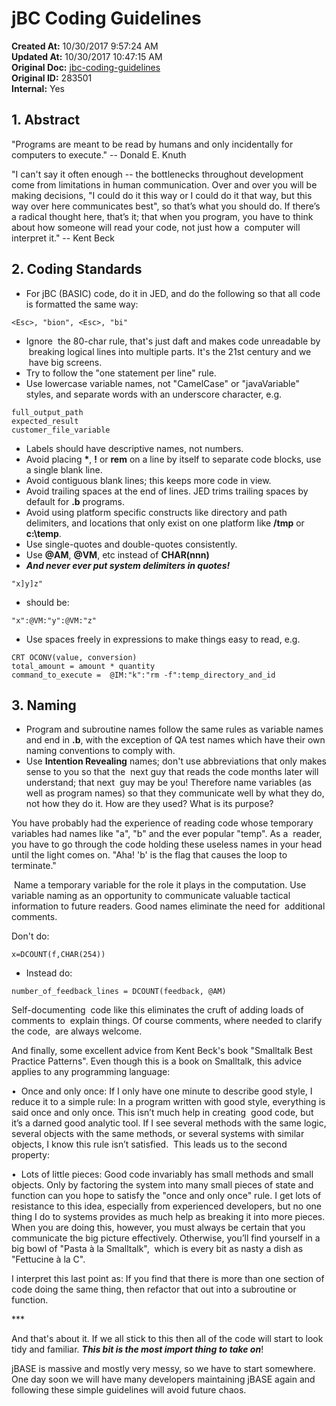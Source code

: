 # jBC Coding Guidelines

**Created At:** 10/30/2017 9:57:24 AM  
**Updated At:** 10/30/2017 10:47:15 AM  
**Original Doc:** [jbc-coding-guidelines](https://docs.jbase.com/40575-jbase-development/jbc-coding-guidelines)  
**Original ID:** 283501  
**Internal:** Yes  

## 1. Abstract

"Programs are meant to be read by humans and only incidentally for computers to execute." -- Donald E. Knuth

"I can't say it often enough -- the bottlenecks throughout development come from limitations in human communication. Over and over you will be making decisions, "I could do it this way or I could do it that way, but this way over here communicates best", so that’s what you should do. If there’s a radical thought here, that’s it; that when you program, you have to think about how someone will read your code, not just how a  computer will interpret it." -- Kent Beck

## 2. Coding Standards

- For jBC (BASIC) code, do it in JED, and do the following so that all code is formatted the same way:

```
<Esc>, "bion", <Esc>, "bi"
```

- Ignore  the 80-char rule, that's just daft and makes code unreadable by  breaking logical lines into multiple parts. It's the 21st century and we  have big screens.
- Try to follow the "one statement per line" rule.
- Use lowercase variable names, not "CamelCase" or "javaVariable" styles, and separate words with an underscore character, e.g.

```
full_output_path
expected_result
customer_file_variable
```

- Labels should have descriptive names, not numbers.
- Avoid placing **\***, **!** or **rem** on a line by itself to separate code blocks, use a single blank line.
- Avoid contiguous blank lines; this keeps more code in view.
- Avoid trailing spaces at the end of lines. JED trims trailing spaces by default for **.b** programs.
- Avoid using platform specific constructs like directory and path delimiters, and locations that only exist on one platform like **/tmp** or **c:\temp**.
- Use single-quotes and double-quotes consistently.
- Use **@AM**, **@VM**, etc instead of **CHAR(nnn)**
- ***And never ever put system delimiters in quotes!***

```
"x]y]z"
```

- should be:

```
"x":@VM:"y":@VM:"z"
```

- Use spaces freely in expressions to make things easy to read, e.g.

```
CRT OCONV(value, conversion)
total_amount = amount * quantity
command_to_execute =  @IM:"k":"rm -f":temp_directory_and_id
```

## 3. Naming

- Program and subroutine names follow the same rules as variable names and end in **.b**, with the exception of QA test names which have their own naming conventions to comply with.
- Use **Intention Revealing** names; don't use abbreviations that only makes sense to you so that the  next guy that reads the code months later will understand; that next  guy may be you! Therefore name variables (as well as program names) so that they communicate well by what they do, not how they do it. How are they used? What is its purpose?

You have probably had the experience of reading code whose temporary variables had names like "a", "b" and the ever popular "temp". As a  reader, you have to go through the code holding these useless names in your head until the light comes on. "Aha! 'b' is the flag that causes the loop to terminate."

 Name a temporary variable for the role it plays in the computation. Use variable naming as an opportunity to communicate valuable tactical information to future readers. Good names eliminate the need for  additional comments.

Don't do:

```
x=DCOUNT(f,CHAR(254))
```

- Instead do:

```
number_of_feedback_lines = DCOUNT(feedback, @AM)
```

Self-documenting  code like this eliminates the cruft of adding loads of comments to  explain things. Of course comments, where needed to clarify the code,  are always welcome.

And finally, some excellent advice from Kent Beck's book "Smalltalk Best Practice Patterns". Even though this is a book on Smalltalk, this advice applies to any programming language:

•  Once and only once: If I only have one minute to describe good style, I reduce it to a simple rule: In a program written with good style, everything is said once and only once. This isn’t much help in creating  good code, but it’s a darned good analytic tool. If I see several methods with the same logic, several objects with the same methods, or several systems with similar objects, I know this rule isn’t satisfied.  This leads us to the second property:

•  Lots of little pieces: Good code invariably has small methods and small objects. Only by factoring the system into many small pieces of state and function can you hope to satisfy the "once and only once" rule. I get lots of resistance to this idea, especially from experienced developers, but no one thing I do to systems provides as much help as breaking it into more pieces. When you are doing this, however, you must always be certain that you communicate the big picture effectively. Otherwise, you’ll find yourself in a big bowl of "Pasta à la Smalltalk",  which is every bit as nasty a dish as "Fettucine à la C".

I interpret this last point as: If you find that there is more than one section of code doing the same thing, then refactor that out into a subroutine or function.

\*\*\*

And that's about it. If we all stick to this then all of the code will start to look tidy and familiar. ***This bit is the most import thing to take on***!

jBASE is massive and mostly very messy, so we have to start somewhere. One day soon we will have many developers maintaining jBASE again and following these simple guidelines will avoid future chaos.
